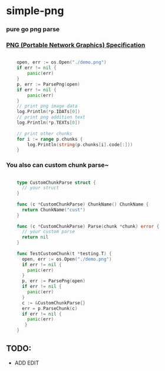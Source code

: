 # simple-png

### pure go png parse
 
 

### [PNG (Portable Network Graphics) Specification](https://www.w3.org/TR/PNG-Chunks.html)

```go

	open, err := os.Open("./demo.png")
	if err != nil {
		panic(err)
	}
	p, err := ParsePng(open)
	if err != nil {
		panic(err)
	}
	// print png image data
	log.Println(*p.IDATs[0])
	// print png addition text
	log.Println(*p.TEXTs[0])
	
	// print other chunks
	for i := range p.chunks {
		log.Println(string(p.chunks[i].code[:]))
	}
```


### You also can custom chunk parse~

```go

    type CustomChunkParse struct {
	  // your struct 	
    }
    
    func (c *CustomChunkParse) ChunkName() ChunkName {
      return ChunkName("cust")
    }
    
    func (c *CustomChunkParse) Parse(chunk *chunk) error {
      // your custom parse
      return nil
    }
    
    func TestCustomChunk(t *testing.T) {
      open, err := os.Open("./demo.png")
      if err != nil {
        panic(err)
      }
      p, err := ParsePng(open)
      if err != nil {
        panic(err)
      }
      c := &CustomChunkParse{}
      err = p.ParseChunk(c)
      if err != nil {
        panic(err)
       }
    }


```

## TODO:
 - ADD EDIT 